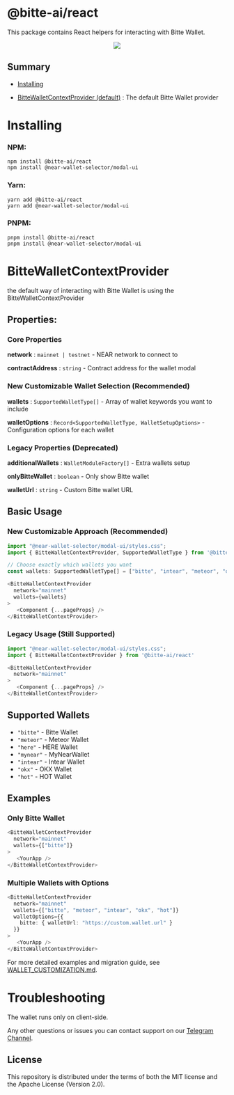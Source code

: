 # @bitte-ai/react

This package contains React helpers for interacting with Bitte Wallet.

<p align="center">

<img  src='https://img.shields.io/npm/dw/@bitte-ai/react'  />

</p>


## Summary

- [Installing](#Installing)

- [BitteWalletContextProvider (default)](#bittewalletcontextprovider) : The default Bitte Wallet provider


# Installing

### NPM:

```
npm install @bitte-ai/react
npm install @near-wallet-selector/modal-ui
```

### Yarn:

```
yarn add @bitte-ai/react
yarn add @near-wallet-selector/modal-ui
```

### PNPM:

```
pnpm install @bitte-ai/react
pnpm install @near-wallet-selector/modal-ui
```

# BitteWalletContextProvider

the default way of interacting with Bitte Wallet is using the BitteWalletContextProvider


## Properties:

### Core Properties
**network** : `mainnet | testnet` - NEAR network to connect to

**contractAddress** : `string` - Contract address for the wallet modal

### New Customizable Wallet Selection (Recommended)
**wallets** : `SupportedWalletType[]` - Array of wallet keywords you want to include

**walletOptions** : `Record<SupportedWalletType, WalletSetupOptions>` - Configuration options for each wallet

### Legacy Properties (Deprecated)
**additionalWallets** : `WalletModuleFactory[]` - Extra wallets setup

**onlyBitteWallet** : `boolean` - Only show Bitte wallet

**walletUrl** : `string` - Custom Bitte wallet URL

## Basic Usage

### New Customizable Approach (Recommended)

```typescript
import "@near-wallet-selector/modal-ui/styles.css";
import { BitteWalletContextProvider, SupportedWalletType } from '@bitte-ai/react'

// Choose exactly which wallets you want
const wallets: SupportedWalletType[] = ["bitte", "intear", "meteor", "okx", "hot"];

<BitteWalletContextProvider
  network="mainnet"
  wallets={wallets}
>
   <Component {...pageProps} />
</BitteWalletContextProvider>
```

### Legacy Usage (Still Supported)

```typescript
import "@near-wallet-selector/modal-ui/styles.css";
import { BitteWalletContextProvider } from '@bitte-ai/react'

<BitteWalletContextProvider
  network="mainnet"
>
   <Component {...pageProps} />
</BitteWalletContextProvider>
```

## Supported Wallets

- `"bitte"` - Bitte Wallet
- `"meteor"` - Meteor Wallet  
- `"here"` - HERE Wallet
- `"mynear"` - MyNearWallet
- `"intear"` - Intear Wallet
- `"okx"` - OKX Wallet
- `"hot"` - HOT Wallet

## Examples

### Only Bitte Wallet
```typescript
<BitteWalletContextProvider
  network="mainnet"
  wallets={["bitte"]}
>
   <YourApp />
</BitteWalletContextProvider>
```

### Multiple Wallets with Options
```typescript
<BitteWalletContextProvider
  network="mainnet"
  wallets={["bitte", "meteor", "intear", "okx", "hot"]}
  walletOptions={{
    bitte: { walletUrl: "https://custom.wallet.url" }
  }}
>
   <YourApp />
</BitteWalletContextProvider>
```

For more detailed examples and migration guide, see [WALLET_CUSTOMIZATION.md](./WALLET_CUSTOMIZATION.md).

# Troubleshooting
The wallet runs only on client-side.

Any other questions or issues you can contact support on our [Telegram Channel](https://telegram.me/mintdev).


## License

This repository is distributed under the terms of both the MIT license and the Apache License (Version 2.0).
